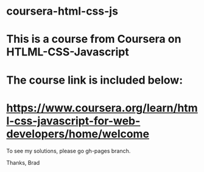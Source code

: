# coursera-html-css-js
# This is a course from Coursera on HTLML-CSS-Javascript
# The course link is included below:
# https://www.coursera.org/learn/html-css-javascript-for-web-developers/home/welcome
To see my solutions, please go gh-pages branch.

Thanks,
Brad
